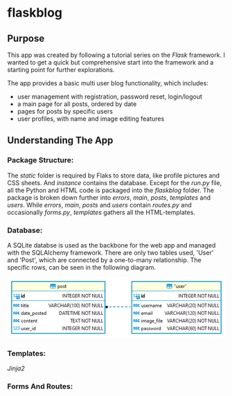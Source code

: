 # flaskblog

## Purpose
This app was created by following a tutorial series on the *Flask* framework. I wanted to get a quick but comprehensive start into the framework and a starting point for further explorations. 

The app provides a basic multi user blog functionality, which includes:
- user management with registration, password reset, login/logout
- a main page for all posts, ordered by date
- pages for posts by specific users
- user profiles, with name and image editing features

## Understanding The App

### Package Structure:
The *static* folder is required by Flaks to store data, like profile pictures and CSS sheets. And *instance* contains the database. Except for the *run.py* file, all the Python and HTML code is packaged into the *flaskblog* folder. The package is broken down further into *errors*, *main*, *posts*, *templates* and *users*. While *errors*, *main*, *posts* and *users* contain *routes.py* and occasionally *forms.py*, *templates* gathers all the HTML-templates. 


### Database:
A SQLite databse is used as the backbone for the web app and managed with the SQLAlchemy framework. There are only two tables used, 'User' and 'Post', which are connected by a one-to-many relationship. The specific rows, can be seen in the following diagram.

![alt text](https://github.com/JulianEichen/flaskblog/blob/main/pictures/erdia.png?raw=true)

### Templates:
*Jinja2* 

### Forms And Routes:





